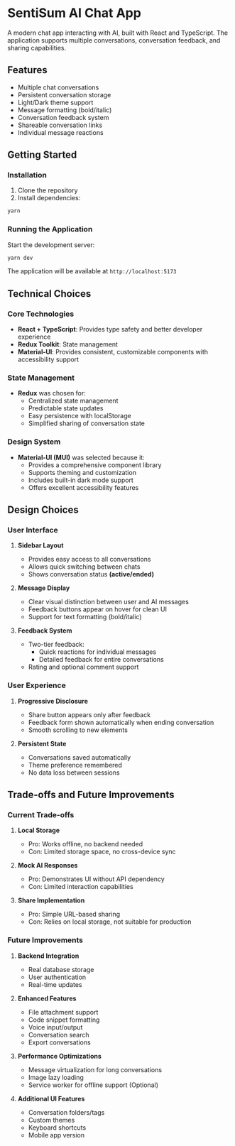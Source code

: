 # SentiSum AI Chat App

A modern chat app interacting with AI, built with React and TypeScript. The application supports multiple conversations, conversation feedback, and sharing capabilities.

## Features

- Multiple chat conversations
- Persistent conversation storage
- Light/Dark theme support
- Message formatting (bold/italic)
- Conversation feedback system
- Shareable conversation links
- Individual message reactions

## Getting Started

### Installation

1. Clone the repository
2. Install dependencies:

```bash
yarn
```

### Running the Application

Start the development server:

```bash
yarn dev
```

The application will be available at `http://localhost:5173`

## Technical Choices

### Core Technologies

- **React + TypeScript**: Provides type safety and better developer experience
- **Redux Toolkit**: State management
- **Material-UI**: Provides consistent, customizable components with accessibility support

### State Management

- **Redux** was chosen for:
  - Centralized state management
  - Predictable state updates
  - Easy persistence with localStorage
  - Simplified sharing of conversation state

### Design System

- **Material-UI (MUI)** was selected because it:
  - Provides a comprehensive component library
  - Supports theming and customization
  - Includes built-in dark mode support
  - Offers excellent accessibility features

## Design Choices

### User Interface

1. **Sidebar Layout**

   - Provides easy access to all conversations
   - Allows quick switching between chats
   - Shows conversation status **(active/ended)**

2. **Message Display**

   - Clear visual distinction between user and AI messages
   - Feedback buttons appear on hover for clean UI
   - Support for text formatting (bold/italic)

3. **Feedback System**
   - Two-tier feedback:
     - Quick reactions for individual messages
     - Detailed feedback for entire conversations
   - Rating and optional comment support

### User Experience

1. **Progressive Disclosure**

   - Share button appears only after feedback
   - Feedback form shown automatically when ending conversation
   - Smooth scrolling to new elements

2. **Persistent State**
   - Conversations saved automatically
   - Theme preference remembered
   - No data loss between sessions

## Trade-offs and Future Improvements

### Current Trade-offs

1. **Local Storage**

   - Pro: Works offline, no backend needed
   - Con: Limited storage space, no cross-device sync

2. **Mock AI Responses**

   - Pro: Demonstrates UI without API dependency
   - Con: Limited interaction capabilities

3. **Share Implementation**
   - Pro: Simple URL-based sharing
   - Con: Relies on local storage, not suitable for production

### Future Improvements

1. **Backend Integration**

   - Real database storage
   - User authentication
   - Real-time updates

2. **Enhanced Features**

   - File attachment support
   - Code snippet formatting
   - Voice input/output
   - Conversation search
   - Export conversations

3. **Performance Optimizations**

   - Message virtualization for long conversations
   - Image lazy loading
   - Service worker for offline support (Optional)

4. **Additional UI Features**
   - Conversation folders/tags
   - Custom themes
   - Keyboard shortcuts
   - Mobile app version

